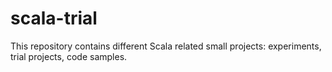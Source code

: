 # scala-trial
This repository contains different Scala related small projects: experiments, trial projects, code samples. 
